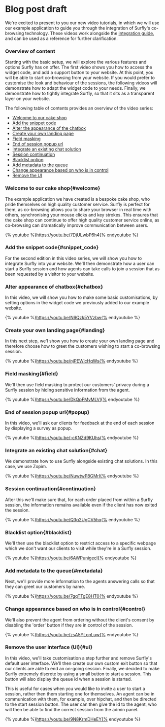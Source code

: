 # Blog post draft

We're excited to present to you our new video tutorials, in which we will use our example application to guide you through the integration of Surfly's co-browsing technology. These videos work alongside the [integration guide](./the_surfly_tutorial.md), and can be used as a reference for further clarification.

### Overview of content

Starting with the basic setup, we will explore the various features and options Surfly has on offer. The first video shows you how to access the widget code, and add a support button to your website. At this point, you will be able to start co-browsing from your website. If you would prefer to customise the look and behaviour of the sessions, the following videos will demonstrate how to adapt the widget code to your needs. Finally, we demonstrate how to tightly integrate Surfly, so that it sits as a transparent layer on your website.

The following table of contents provides an overview of the video series:
 - [Welcome to our cake shop](<#welcome>)
 - [Add the snippet code](<#snippet_code>)
 - [Alter the appearance of the chatbox](<#chatbox>)
 - [Create your own landing page](<#landing>)
 - [Field masking](<#field>)
 - [End of session popup url](<#popup>)
 - [Integrate an existing chat solution](<#chat>)
 - [Session continuation](<#continuation>)
 - [Blacklist option](<#blacklist>)
 - [Add metadata to the queue](<#metadata>)
 - [Change appearance based on who is in control](<#control>)
 - [Remove the UI](<#ui>)

### Welcome to our cake shop{#welcome}

The example application we have created is a bespoke cake shop, who pride themselves on high quality customer service. Surfly is perfect for them, as co-browsing allows you to share your browser in real time with others, synchronising your mouse clicks and key strokes. This ensures that the cake shop can continue to offer high quality customer service online, as co-browsing can dramatically improve communication between users.

{% youtube %}https://youtu.be/7DjULwbP6h4{% endyoutube %}

### Add the snippet code{#snippet_code}

For the second edition in this video series, we will show you how to integrate Surfly into your website. We'll then demonstrate how a user can start a Surfly session and how agents can take calls to join a session that as been requested by a visitor to your website.

### Alter appearance of chatbox{#chatbox}

In this video, we will show you how to make some basic customisations, by setting options in the widget code we previously added to our example website.

{% youtube %}https://youtu.be/N6Qzk5YVzbw{% endyoutube %}
 

### Create your own landing page{#landing}

In this next step, we'l show you how to create your own landing page and therefore choose how to greet the customers wishing to start a co-browsing session.

{% youtube %}https://youtu.be/njPEWicHqWs{% endyoutube %}

### Field masking{#field}

We'll then use field masking to protect our customers' privacy during a Surfly session by hiding sensitive information from the agent.

{% youtube %}https://youtu.be/DkQpFMvMLVI{% endyoutube %}

### End of session popup url{#popup}

In this video, we'll ask our clients for feedback at the end of each session by displaying a survey as popup.

{% youtube %}https://youtu.be/-cKNZd9KUhs{% endyoutube %}

### Integrate an existing chat solution{#chat}

We demonstrate how to use Surfly alongside existing chat solutions. In this case, we use Zopim.

{% youtube %}https://youtu.be/NuwtwP8GMrI{% endyoutube %}

### Session continuation{#continuation}

After this we'll make sure that, for each order placed from within a Surfly session, the information remains available even if the client has now exited the session.

{% youtube %}https://youtu.be/Q3q2UgCV5ho{% endyoutube %}

### Blacklist option{#blacklist}

We'll then use the blacklist option to restrict access to a specific webpage which we don't want our clients to visit while they're in a Surfly session.

{% youtube %}https://youtu.be/6AWPunigecI{% endyoutube %}

### Add metadata to the queue{#metadata}

Next, we'll provide more information to the agents answering calls so that they can greet our customers by name.

{% youtube %}https://youtu.be/7gqTTgE8HT0{% endyoutube %}

### Change appearance based on who is in control{#control}

We'll also prevent the agent from ordering without the client's consent by disabling the 'order' button if they are in control of the session.

{% youtube %}https://youtu.be/zsA5YLonLuw{% endyoutube %}

### Remove the user interface (UI){#ui}

In this video, we'll take customisation a step further and remove Surfly's default user interface. We'll then create our own custom exit button so that our clients are able to end an on-going session. Finally, we decided to make Surfly extremely discrete by using a small button to start a session. This button will also display the queue id when a session is started.

This is useful for cases when you would like to invite a user to start a session, rather then them starting one for themselves. An agent can be in communication with them, for example, over hipchat, and then be directed to the start session button. The user can then give the id to the agent, who will then be able to find the correct session from the admin panel.

{% youtube %}https://youtu.be/9N8KrmDHeEY{% endyoutube %}